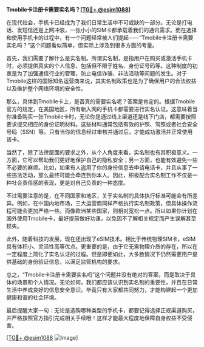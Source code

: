 **Tmobile卡注册卡需要实名吗？[[TG💪+ @esim1088](https://t.me/s/esim1088)]**

在现代社会，手机卡已经成为了我们日常生活中不可或缺的一部分。无论是打电话、发短信还是上网冲浪，一张小小的SIM卡都承载着我们的通讯需求。而在选择和使用手机卡的过程中，有一个问题经常被人们提起——“Tmobile卡注册卡需要实名吗？”这个问题看似简单，但实际上涉及到很多方面的考量。

首先，我们需要了解什么是实名制。所谓实名制，是指用户在购买或激活手机卡时，必须提供真实的个人信息，包括但不限于姓名、身份证号码等。这种制度的初衷是为了加强通信行业的管理，防止电信诈骗、非法活动等问题的发生。对于Tmobile这样的国际知名运营商来说，其实名制政策也是为了确保用户的合法权益以及维护整个网络环境的安全性。

那么，具体到Tmobile卡上，是否真的需要实名呢？答案是肯定的。根据Tmobile官方的规定，在美国地区，所有新入网的手机卡都需要进行实名认证。这意味着当你准备购买一张Tmobile卡时，无论你是通过线上渠道还是线下门店，都需要按照要求提交相应的身份证明材料。这些材料通常包括有效的护照、驾照或者社会安全号码（SSN）等。只有当你的信息经过审核并通过后，才能成功激活并正常使用该卡。

当然了，除了法律层面的要求之外，从个人角度来看，实名制也有其积极意义。一方面，它可以帮助我们更好地保护自己的隐私安全；另一方面，也能有效避免一些不必要的麻烦。比如，如果有人盗用了你的身份信息去申请电话卡，并且从事了一些违法活动，那么最终可能会牵连到你本人。因此，积极配合实名制工作不仅是一种社会责任感的表现，更是对自己负责的一种态度。

不过需要注意的是，在不同国家和地区，关于实名制的具体执行标准可能会有所差异。例如，在中国内地市场，三大运营商同样严格执行实名制政策，但具体操作流程可能会更加严格一些。而像欧洲某些国家，则相对宽松一点。所以如果你计划在国外使用Tmobile卡，最好提前做好功课，以免因不了解相关规定而产生误解甚至损失。

此外，随着科技的发展，现在还出现了eSIM技术。相比于传统物理SIM卡，eSIM具有体积小、灵活性高等优点。更重要的是，由于它无需物理介质的存在，所以在一定程度上简化了实名认证的过程。但是即便如此，大多数情况下仍然需要用户提供基础的身份验证信息，以满足监管机构的要求。

总之，“Tmobile卡注册卡需要实名吗”这个问题并没有绝对的答案，而是取决于具体的场景和个人情况。无论如何，我们都应该认识到实名制的重要性，并且在日常生活中养成良好的信息安全意识。毕竟只有大家都共同努力，才能构建起一个更加健康和谐的社会环境。

最后提醒大家一句：无论是选购哪种类型的手机卡，都要记得选择正规渠道购买，并严格按照官方指引完成相关手续哦！这样才能最大程度地保障自身权益不受侵害。

[[TG💪+ @esim1088](https://t.me/s/esim1088) ![Image](https://i.postimg.cc/4NQfJmqS/Snipaste-2025-05-13-00-14-12.png)]